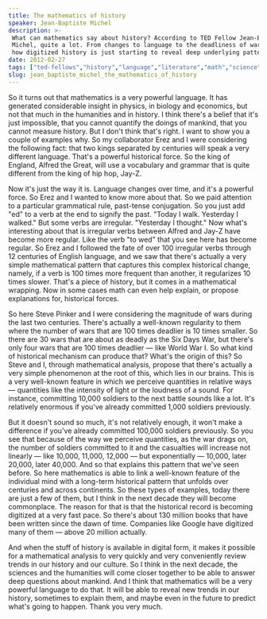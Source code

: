 ```yaml
---
title: The mathematics of history
speaker: Jean-Baptiste Michel
description: >-
 What can mathematics say about history? According to TED Fellow Jean-Baptiste
 Michel, quite a lot. From changes to language to the deadliness of wars, he shows
 how digitized history is just starting to reveal deep underlying patterns.
date: 2012-02-27
tags: ["ted-fellows","history","language","literature","math","science","collaboration","anthropology","algorithm"]
slug: jean_baptiste_michel_the_mathematics_of_history
---
```


So it turns out that mathematics is a very powerful language. It has generated
considerable insight in physics, in biology and economics, but not that much in the
humanities and in history. I think there's a belief that it's just impossible, that you
cannot quantify the doings of mankind, that you cannot measure history. But I don't think
that's right. I want to show you a couple of examples why. So my collaborator Erez and I
were considering the following fact: that two kings separated by centuries will speak a
very different language. That's a powerful historical force. So the king of England,
Alfred the Great, will use a vocabulary and grammar that is quite different from the king
of hip hop, Jay-Z. 

Now it's just the way it is. Language changes over time, and it's a powerful force. So Erez
and I wanted to know more about that. So we paid attention to a particular grammatical
rule, past-tense conjugation. So you just add "ed" to a verb at the end to signify the
past. "Today I walk. Yesterday I walked." But some verbs are irregular. "Yesterday I
thought." Now what's interesting about that is irregular verbs between Alfred and Jay-Z
have become more regular. Like the verb "to wed" that you see here has become regular. So
Erez and I followed the fate of over 100 irregular verbs through 12 centuries of English
language, and we saw that there's actually a very simple mathematical pattern that
captures this complex historical change, namely, if a verb is 100 times more frequent than
another, it regularizes 10 times slower. That's a piece of history, but it comes in a
mathematical wrapping. Now in some cases math can even help explain, or propose
explanations for, historical forces.

So here Steve Pinker and I were considering the magnitude of wars during the last two
centuries. There's actually a well-known regularity to them where the number of wars that
are 100 times deadlier is 10 times smaller. So there are 30 wars that are about as deadly
as the Six Days War, but there's only four wars that are 100 times deadlier — like World
War I. So what kind of historical mechanism can produce that? What's the origin of this? So
Steve and I, through mathematical analysis, propose that there's actually a very simple
phenomenon at the root of this, which lies in our brains. This is a very well-known
feature in which we perceive quantities in relative ways — quantities like the intensity
of light or the loudness of a sound. For instance, committing 10,000 soldiers to the next
battle sounds like a lot. It's relatively enormous if you've already committed 1,000
soldiers previously.

But it doesn't sound so much, it's not relatively enough, it won't make a difference if
you've already committed 100,000 soldiers previously. So you see that because of the way
we perceive quantities, as the war drags on, the number of soldiers committed to it and
the casualties will increase not linearly — like 10,000, 11,000, 12,000 — but
exponentially — 10,000, later 20,000, later 40,000. And so that explains this pattern that
we've seen before. So here mathematics is able to link a well-known feature of the
individual mind with a long-term historical pattern that unfolds over centuries and across
continents. So these types of examples, today there are just a few of them, but I think in
the next decade they will become commonplace. The reason for that is that the historical
record is becoming digitized at a very fast pace. So there's about 130 million books that
have been written since the dawn of time. Companies like Google have digitized many of
them — above 20 million actually.

And when the stuff of history is available in digital form, it makes it possible for a
mathematical analysis to very quickly and very conveniently review trends in our history
and our culture. So I think in the next decade, the sciences and the humanities will come
closer together to be able to answer deep questions about mankind. And I think that
mathematics will be a very powerful language to do that. It will be able to reveal new
trends in our history, sometimes to explain them, and maybe even in the future to predict
what's going to happen. Thank you very much.

<!--
ad_duration=3.33
comment_count=105
event="TED2012"
external_start_time=0
intro_duration=11.82
is_subtitle_required="False"
is_talk_featured="True"
language="en"
language_swap="False"
native_language="en"
number_of_related_talks=6
number_of_speakers=1
number_of_subtitled_videos=37
number_of_tags=9
number_of_talk_download_languages=39
number_of_talk_more_resources=0
number_of_talk_recommendations=0
number_of_talks_take_actions=0
post_ad_duration=0.83
published_timestamp="2012-05-15 15:00:09"
recording_date="2012-02-27"
speaker_description="Data researcher"
speaker_is_published=1
speaker_name="Jean-Baptiste Michel"
talk_name="The mathematics of history"
talks_tags=["ted-fellows","history","language","literature","math","science","collaboration","anthropology","algorithm"]
url_audio="https://download.ted.com/talks/JeanBaptisteMichel_2012.mp3?apikey=acme-roadrunner"
url_photo_speaker="https://pe.tedcdn.com/images/ted/21b51a2b8e78a17ed3145aed070ef5f5fdb40fd1_254x191.jpg"
url_photo_talk="https://s3.amazonaws.com/talkstar-photos/uploads/2ea624ba-aa38-4187-8ddd-27fc3ed95058/JeanBaptisteMichel_2012-embed.jpg"
url_webpage="https://www.ted.com/talks/jean_baptiste_michel_the_mathematics_of_history"
video_type_name="TED Stage Talk"
-->